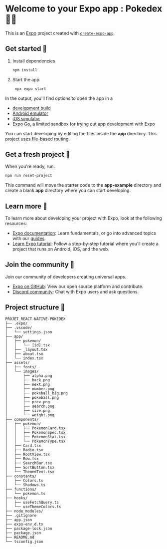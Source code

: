 # Welcome to your Expo app : Pokedex 🐦‍🔥

This is an [Expo](https://expo.dev) project created with [`create-expo-app`](https://www.npmjs.com/package/create-expo-app).

## Get started 🐉

1. Install dependencies

   ```bash
   npm install
   ```

2. Start the app

   ```bash
    npx expo start
   ```

In the output, you'll find options to open the app in a

- [development build](https://docs.expo.dev/develop/development-builds/introduction/)
- [Android emulator](https://docs.expo.dev/workflow/android-studio-emulator/)
- [iOS simulator](https://docs.expo.dev/workflow/ios-simulator/)
- [Expo Go](https://expo.dev/go), a limited sandbox for trying out app development with Expo

You can start developing by editing the files inside the **app** directory. This project uses [file-based routing](https://docs.expo.dev/router/introduction).

## Get a fresh project 🦇

When you're ready, run:

```bash
npm run reset-project
```

This command will move the starter code to the **app-example** directory and create a blank **app** directory where you can start developing.

## Learn more 🦬

To learn more about developing your project with Expo, look at the following resources:

- [Expo documentation](https://docs.expo.dev/): Learn fundamentals, or go into advanced topics with our [guides](https://docs.expo.dev/guides).
- [Learn Expo tutorial](https://docs.expo.dev/tutorial/introduction/): Follow a step-by-step tutorial where you'll create a project that runs on Android, iOS, and the web.

## Join the community 🦎

Join our community of developers creating universal apps.

- [Expo on GitHub](https://github.com/expo/expo): View our open source platform and contribute.
- [Discord community](https://chat.expo.dev): Chat with Expo users and ask questions.


## Project structure 🐻

```shell
PROJET_REACT-NATIVE-POKEDEX
├── .expo/
├── .vscode/
│   └── settings.json
├── app/
│   ├── pokemon/
│   │   └── [id].tsx
│   ├── _layout.tsx
│   ├── about.tsx
│   └── index.tsx
├── assets/
│   ├── fonts/
│   └── images/
│       ├── alpha.png
│       ├── back.png
│       ├── next.png
│       ├── number.png
│       ├── pokeball_big.png
│       ├── pokeball.png
│       ├── prev.png
│       ├── search.png
│       ├── size.png
│       └── weight.png
├── components/
│   ├── pokemon/
│   │   ├── PokemonCard.tsx
│   │   ├── PokemonSpec.tsx
│   │   ├── PokemonStat.tsx
│   │   └── PokemonType.tsx
│   ├── Card.tsx
│   ├── Radio.tsx
│   ├── RootView.tsx
│   ├── Row.tsx
│   ├── SearchBar.tsx
│   ├── SortButton.tsx
│   └── ThemedText.tsx
├── constants/
│   ├── Colors.ts
│   └── Shadows.ts
├── functions/
│   └── pokemon.ts
├── hooks/
│   ├── useFetchQuery.ts
│   └── useThemeColors.ts
├── node_modules/
├── .gitignore
├── app.json
├── expo-env.d.ts
├── package-lock.json
├── package.json
├── README.md
└── tsconfig.json